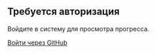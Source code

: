 ## Требуется авторизация

Войдите в систему для просмотра прогресса.

[Войти через GitHub](https://vibe-code-tracker.replit.app/api/auth/github)